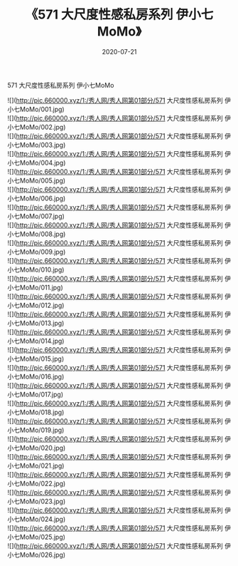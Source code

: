 ﻿---
layout: post
title:  《571 大尺度性感私房系列 伊小七MoMo》
date:   2020-07-21
img: http://pic.660000.xyz/1:/秀人网/秀人网第01部分/571 大尺度性感私房系列 伊小七MoMo/000.jpg
categories: [美女, 清纯, 唯美]
---

571 大尺度性感私房系列 伊小七MoMo

  ![](http://pic.660000.xyz/1:/秀人网/秀人网第01部分/571 大尺度性感私房系列 伊小七MoMo/001.jpg) <br> ![](http://pic.660000.xyz/1:/秀人网/秀人网第01部分/571 大尺度性感私房系列 伊小七MoMo/002.jpg) <br> ![](http://pic.660000.xyz/1:/秀人网/秀人网第01部分/571 大尺度性感私房系列 伊小七MoMo/003.jpg) <br> ![](http://pic.660000.xyz/1:/秀人网/秀人网第01部分/571 大尺度性感私房系列 伊小七MoMo/004.jpg) <br> ![](http://pic.660000.xyz/1:/秀人网/秀人网第01部分/571 大尺度性感私房系列 伊小七MoMo/005.jpg) <br> ![](http://pic.660000.xyz/1:/秀人网/秀人网第01部分/571 大尺度性感私房系列 伊小七MoMo/006.jpg) <br> ![](http://pic.660000.xyz/1:/秀人网/秀人网第01部分/571 大尺度性感私房系列 伊小七MoMo/007.jpg) <br> ![](http://pic.660000.xyz/1:/秀人网/秀人网第01部分/571 大尺度性感私房系列 伊小七MoMo/008.jpg) <br> ![](http://pic.660000.xyz/1:/秀人网/秀人网第01部分/571 大尺度性感私房系列 伊小七MoMo/009.jpg) <br> ![](http://pic.660000.xyz/1:/秀人网/秀人网第01部分/571 大尺度性感私房系列 伊小七MoMo/010.jpg) <br> ![](http://pic.660000.xyz/1:/秀人网/秀人网第01部分/571 大尺度性感私房系列 伊小七MoMo/011.jpg) <br> ![](http://pic.660000.xyz/1:/秀人网/秀人网第01部分/571 大尺度性感私房系列 伊小七MoMo/012.jpg) <br> ![](http://pic.660000.xyz/1:/秀人网/秀人网第01部分/571 大尺度性感私房系列 伊小七MoMo/013.jpg) <br> ![](http://pic.660000.xyz/1:/秀人网/秀人网第01部分/571 大尺度性感私房系列 伊小七MoMo/014.jpg) <br> ![](http://pic.660000.xyz/1:/秀人网/秀人网第01部分/571 大尺度性感私房系列 伊小七MoMo/015.jpg) <br> ![](http://pic.660000.xyz/1:/秀人网/秀人网第01部分/571 大尺度性感私房系列 伊小七MoMo/016.jpg) <br> ![](http://pic.660000.xyz/1:/秀人网/秀人网第01部分/571 大尺度性感私房系列 伊小七MoMo/017.jpg) <br> ![](http://pic.660000.xyz/1:/秀人网/秀人网第01部分/571 大尺度性感私房系列 伊小七MoMo/018.jpg) <br> ![](http://pic.660000.xyz/1:/秀人网/秀人网第01部分/571 大尺度性感私房系列 伊小七MoMo/019.jpg) <br> ![](http://pic.660000.xyz/1:/秀人网/秀人网第01部分/571 大尺度性感私房系列 伊小七MoMo/020.jpg) <br> ![](http://pic.660000.xyz/1:/秀人网/秀人网第01部分/571 大尺度性感私房系列 伊小七MoMo/021.jpg) <br> ![](http://pic.660000.xyz/1:/秀人网/秀人网第01部分/571 大尺度性感私房系列 伊小七MoMo/022.jpg) <br> ![](http://pic.660000.xyz/1:/秀人网/秀人网第01部分/571 大尺度性感私房系列 伊小七MoMo/023.jpg) <br> ![](http://pic.660000.xyz/1:/秀人网/秀人网第01部分/571 大尺度性感私房系列 伊小七MoMo/024.jpg) <br> ![](http://pic.660000.xyz/1:/秀人网/秀人网第01部分/571 大尺度性感私房系列 伊小七MoMo/025.jpg) <br> ![](http://pic.660000.xyz/1:/秀人网/秀人网第01部分/571 大尺度性感私房系列 伊小七MoMo/026.jpg) <br>